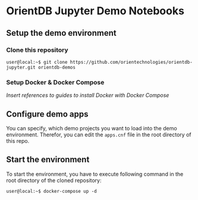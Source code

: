 # OrientDB Jupyter Demo Notebooks

## Setup the demo environment

### Clone this repository
```console
user@local:~$ git clone https://github.com/orientechnologies/orientdb-jupyter.git orientdb-demos
```
### Setup Docker & Docker Compose
*Insert references to guides to install Docker with Docker Compose*

## Configure demo apps
You can specify, which demo projects you want to load into the demo environment. Therefor, you can edit the `apps.cnf` file in the root directory of this repo.

## Start the environment
To start the environment, you have to execute following command in the root directory of the cloned repository:
```console
user@local:~$ docker-compose up -d
```